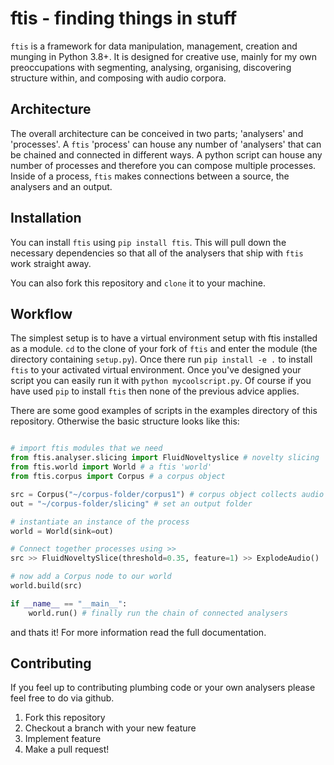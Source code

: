 # ftis - finding things in stuff

`ftis` is a framework for data manipulation, management, creation and munging in Python 3.8+. It is designed for creative use, mainly for my own preoccupations with segmenting, analysing, organising, discovering structure within, and composing with audio corpora.

## Architecture
The overall architecture can be conceived in two parts; 'analysers' and 'processes'. A `ftis` 'process' can house any number of 'analysers' that can be chained and connected in different ways. A python script can house any number of processes and therefore you can compose multiple processes. Inside of a process, `ftis` makes connections between a source, the analysers and an output.

<!-- ### Analysers
Analysers are just classes, making the framework extensible and simple to develop for. Inside the class a number of prefabricated methods help implement core functionality and complicated processes can work around these obligatory bits of code. The obligatory components are inherited through a superclass so most of the code that you write is related to the design of the class or algorithm rather than dealing with `ftis` itself. With this in mind, an analyser might perform web scraping, audio descriptor analysis, offline DSP processing, segmentation, call another command line tool or anything!

`ftis` has a strong concept of metadata retention (in a good way! ) where logs are automatically generated when a chain is run as well as creating a trace of all the artefacts that are created in the process. When you come back to the results of a process in the future, its not mysterious what the source material was, or what kind of processing occurred along the way. -->

## Installation

You can install `ftis` using `pip install ftis`. This will pull down the necessary dependencies so that all of the analysers that ship with `ftis` work straight away.

You can also fork this repository and `clone` it to your machine.

## Workflow

The simplest setup is to have a virtual environment setup with ftis installed as a module. `cd` to the clone of your fork of `ftis` and enter the module (the directory containing `setup.py`). Once there run `pip install -e .` to install `ftis` to your activated virtual environment. Once you've designed your script you can easily run it with `python mycoolscript.py`. Of course if you have used `pip` to install `ftis` then none of the previous advice applies.

There are some good examples of scripts in the examples directory of this repository. Otherwise the basic structure looks like this:

```python

# import ftis modules that we need
from ftis.analyser.slicing import FluidNoveltyslice # novelty slicing
from ftis.world import World # a ftis 'world'
from ftis.corpus import Corpus # a corpus object

src = Corpus("~/corpus-folder/corpus1") # corpus object collects audio files at this directory
out = "~/corpus-folder/slicing" # set an output folder

# instantiate an instance of the process
world = World(sink=out)

# Connect together processes using >>
src >> FluidNoveltySlice(threshold=0.35, feature=1) >> ExplodeAudio()

# now add a Corpus node to our world
world.build(src)

if __name__ == "__main__":
    world.run() # finally run the chain of connected analysers
```

and thats it! For more information read the full documentation.

## Contributing

If you feel up to contributing plumbing code or your own analysers please feel free to do via github.

1. Fork this repository
2. Checkout a branch with your new feature
3. Implement feature
4. Make a pull request!



